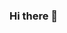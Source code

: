 ### Hi there 👋

<!--
**dadhemir/dadhemir** is a ✨ _special_ ✨ repository because its `README.md` (this file) appears on your GitHub profile.

Here are some ideas to get you started:

- 🔭 I’m currently working on PLATZI
- 🌱 I’m currently learning many topics about cybersecurity
- 👯 I’m looking to collaborate on PLATZI
- 💬 Ask me about Cybersecurity
- 📫 How to reach me: dadhemir@gmail.com
- 😄 Pronouns: dadhemir
- ⚡ Fun fact: I love the Space and NASA
